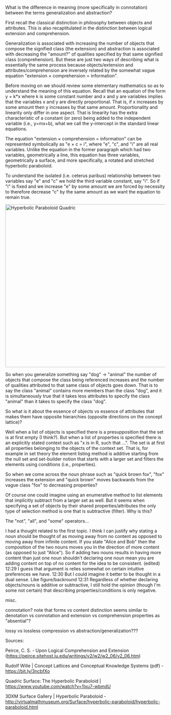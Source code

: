 What is the difference in meaning (more specifically in connotation) between the terms generalization and abstraction?

First recall the classical distinction in philosophy between objects and attributes. This is also recaptitulated in the distinction between logical extension and comprehension.

Generalization is associated with increasing the number of objects that compose the signified class (the extension) and abstraction is associated with decreasing the "amount?" of qualities specified by that same signified class (comprehension). But these are just two ways of describing what is essentially the same process because objects/extension and attributes/comprehension are inversely related by the somewhat vague equation "extension × comprehension = information".

Before moving on we should review some elementary mathematics so as to understand the meaning of this equation. Recall that an equation of the form y = k*x where k is some constant number and x and y are variables implies that the variables x and y are directly proportional. That is, if x increases by some amount then y increases by that same amount. Proportionality and linearity only differ in one aspect. That is linearity has the extra characteristic of a constant (or zero) being added to the independent variable (i.e., y=mx+b), what we call the y-intercept in the standard linear equations.

The equation "extension × comprehension = information" can be represented symbolically as "e × c = i", where "e", "c", and "i" are all real variables. Unlike the equation in the former paragraph which had two variables, geometrically a line, this equation has three variables, geometrically a surface, and more specifically, a rotated and stretched hyperbolic paraboloid.

To understand the isolated (i.e. ceterus paribus) relationship between two variables say "e" and "c" we hold the third variable constant, say "i". So if "i" is fixed and we increase "e" by some amount we are forced by necessity to therefore decrease "c" by the same amount as we want the equation to remain true.

<a title="Sam Derbyshire, CC BY-SA 3.0 &lt;https://creativecommons.org/licenses/by-sa/3.0&gt;, via Wikimedia Commons" href="https://commons.wikimedia.org/wiki/File:Hyperbolic_Paraboloid_Quadric.png"><img width="512" alt="Hyperbolic Paraboloid Quadric" src="https://upload.wikimedia.org/wikipedia/commons/thumb/8/87/Hyperbolic_Paraboloid_Quadric.png/512px-Hyperbolic_Paraboloid_Quadric.png"></a>

So when you generalize something say "dog" -> "animal" the number of objects that compose the class being referenced increases and the number of qualities attributed to that same class of objects goes down. That is to say the class "animal" contains more members than the class "dog", and it is simultaneously true that it takes less attributes to specify the class "animal" than it takes to specify the class "dog".

So what is it about the essence of objects vs essence of attributes that makes them have opposite hierarchies (opposite directions on the concept lattice)?

Well when a list of objects is specified there is a presupposition that the set is at first empty (I think?). But when a list of properties is specified there is an explicitly stated context such as "x is in R, such that ...". The set is at first all properties belonging to the objects of the context set. That is, for example in set theory the element listing method is additive starting from the null set and set-builder notion that starts with a larger set and filters the elements using conditions (i.e., properties).

So when we come across the noun phrase such as "quick brown fox", "fox" increases the extension and "quick brown" moves backwards from the vague class "fox" to decreasing properties?

Of course one could imagine using an enumerative method to list elements that implicitly subtract from a larger set as well. But it seems when specifying a set of objects by their shared properties/attributes the only type of selection method is one that is subtractive (filter). Why is this?

The "not", "all", and "some" operators...

I had a thought related to the first topic. I think I can justify why stating a noun should be thought of as moving away from no content as opposed to moving away from infinite content. If you state "Alice and Bob" then the composition of the two nouns moves you in the direction of more content (as opposed to just "Alice"). So if adding two nouns results in having more content than just one noun shouldn't declaring one noun mean you are adding content on top of no content for the idea to be consistent. (edited) 
12:29
I guess that argument is relies somewhat on certain intuitive preferences we have.
12:30
But I could imagine it better to be thought in a dual sense. Like figure/backround
12:31
Regardless of whether declaring objects/nouns is additive or subtractive, I still hold the opinion (though I'm some not certain) that describing properties/conditions is only negative.



misc.

connotation?
note that forms vs content distinction seems similar to denotation vs connotation and extension vs comprehension
properties as "absential"?

lossy vs lossless compression vs abstraction/generalization???


Sources:

Peirce, C. S. - Upon Logical Comprehension and Extension (https://peirce.sitehost.iu.edu/writings/v2/w2/w2_06/v2_06.htm)

Rudolf Wille | Concept Lattices and Conceptual Knowledge Systems (pdf) - https://bit.ly/3ncbfXo

Quadric Surface: The Hyperbolic Paraboloid | https://www.youtube.com/watch?v=1Ixu7-wbmdU

3DXM Surface Gallery | Hyperbolic Paraboloid - http://virtualmathmuseum.org/Surface/hyperbolic-paraboloid/hyperbolic-paraboloid.html















